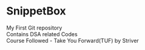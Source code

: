 # SnippetBox
My First Git repository<br>
Contains DSA related Codes<br>
Course Followed - Take You Forward(TUF) by Striver

